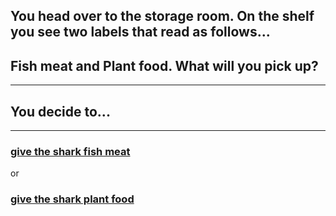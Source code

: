 ## You head over to the storage room. On the shelf you see two labels that read as follows...
## Fish meat and Plant food. What will you pick up?
---
## You decide to...
---
### [give the shark fish meat](Fish/Meathand.md)   
or   
### [give the shark plant food](Plant/Plantend.md)
